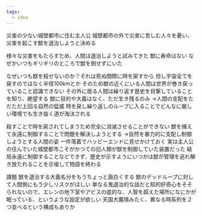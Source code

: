 ```yaml
---
tags:
  - idea
---
```

災害の少ない城壁都市に住む主人公
城壁都市の外で災害に苦しむ人々を憂い、災害を起こす獣を退治しようと決める

様々な災害をもたらすため、人間は退治しようと試みてきた
獣に寿命はない
なぜかいつもギリギリのところで獣を倒せずにいた

なぜいつも獣を殺せないのか？それは死ぬ間際に時を戻すから
但し宇宙全てを戻すのではなく半径100kmとか
そのため獣の近くにいる人間は世界が巻き戻っていること認識できない
その外に居る人間は繰り返す歴史を目撃していることを知り、絶望する
獣に目的や大義はなく、ただ生き残るのみ
→人間の支配をただただ上回る自然の猛威
時を戻し繰り返しのループに入ることでどんなに厳しい環境でも生き抜く道が淘汰される

殺すことで時を戻されてしまうため完全に消滅させることができない
獣を捕えて永遠に制御することで問題を解決しようとする
→自然を暴力的に支配し制御しようとする人間の姿
一件落着でハッピーエンドに見せかけておく
実は主人公の住んでいた城壁都市こそがかつての旧人類が獣を制御していた装置だった
結局永遠に制御することなどできず、歴史が示すようにいつかは獣が管理を逃れ解き放たれることを示唆して物語を終わる

課題
獣を退治する大義名分をもうちょっと面白くする
獣のデッドループに対して人間側にもう少しリスクがほしい
単なる鬼退治的な話だと知的好奇心をそそられないので、エレンの地下室やアビスの底的な、人智を超えた場所になにかが眠っている、というような設定が欲しい
天国大魔境みたく、異なる時系列を２つ並べるという構成もありか